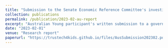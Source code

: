 ```yaml
---
title: "Submission to the Senate Economic Reference Committee's investigation into the Influence of International Digital Platforms: Representing young people's thoughts and opinions"
collection: publications
permalink: /publication/2023-02-au-report
excerpt: "Australian Young participant's written submission to a government inquiry"
date: "2023-02-01"
venue: "Research report"
paperurl: "https://trustech4kids.github.io/files/AusSubmission202302.pdf"
---
```

